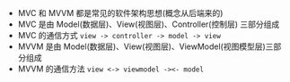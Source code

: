 - MVC 和 MVVM 都是常见的软件架构思想(概念从后端来的)  
- MVC 是由 Model(数据层)、View(视图层)、Controller(控制层) 三部分组成  
- MVC 的通信方式 `view -> controller -> model -> view`  
- MVVM 是由 Model(数据层)、View(视图层)、ViewModel(视图模型层)三部分组成  
- MVVM 的通信方法 `view <-> viewmodel -><- model`  